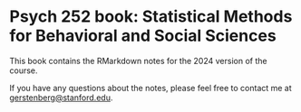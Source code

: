 # Psych 252 book: Statistical Methods for Behavioral and Social Sciences

This book contains the RMarkdown notes for the 2024 version of the course. 

If you have any questions about the notes, please feel free to contact me at [gerstenberg@stanford.edu](mailto:gerstenberg@stanford.edu). 
